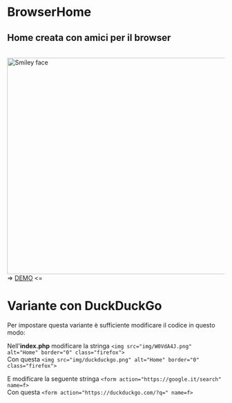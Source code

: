 # BrowserHome
<h2>Home creata con amici per il browser</h2>
<br>
<img src="https://hersel.it/immagini/homebrowser2.png" alt="Smiley face" height="500" width="1000">
=> <a href="https://hersel.it/home">DEMO</a> <=

# Variante con DuckDuckGo
Per impostare questa variante è sufficiente modificare il codice in questo modo:

Nell'<strong>index.php</strong> modificare la stringa
```<img src="img/W0VdA4J.png" alt="Home" border="0" class="firefox">```
<br>
Con questa
```<img src="img/duckduckgo.png" alt="Home" border="0" class="firefox">```

E modificare la seguente stringa
```<form action="https://google.it/search" name=f>```
<br>
Con questa
```<form action="https://duckduckgo.com/?q=" name=f>```
